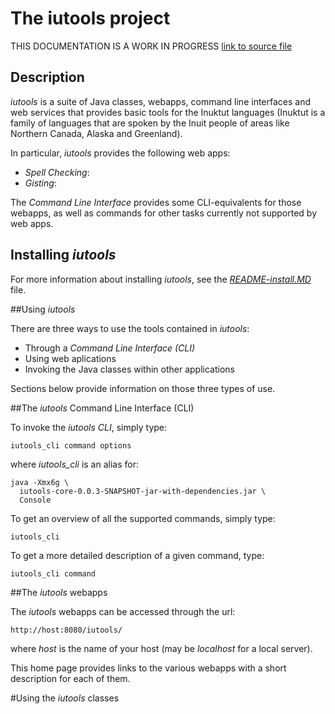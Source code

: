 # The iutools project

THIS DOCUMENTATION IS A WORK IN PROGRESS
[link to source file](iutools-core/src/main/java/org/iutools/spellchecker/SpellChecker.java)

## Description

_iutools_ is a suite of Java classes, webapps, command line interfaces  and web 
services that provides basic tools for the Inuktut languages (Inuktut is a family of languages that are 
spoken by the Inuit people of areas like Northern Canada, Alaska and Greenland).

In particular, _iutools_ provides the following web apps:
- _Spell Checking_: 
- _Gisting_:  

The _Command Line Interface_ provides some CLI-equivalents for those webapps, as 
well as commands for other tasks currently not supported by web apps. 
 

## Installing _iutools_

For more information about installing _iutools_, see the 
[_README-install.MD_](README-install.MD) file. 

##Using _iutools_

There are three ways to use the tools contained in _iutools_:
- Through a _Command Line Interface (CLI)_
- Using web aplications
- Invoking the Java classes within other applications

Sections below provide information on those three types of use.

##The _iutools_ Command Line Interface (CLI)

To invoke the _iutools CLI_, simply type:

    iutools_cli command options
    
where _iutools_cli_ is an alias for:

    java -Xmx6g \
      iutools-core-0.0.3-SNAPSHOT-jar-with-dependencies.jar \
      Console
      
To get an overview of all the supported commands, simply type:

    iutools_cli
    
To get a more detailed description of a given command, type:

    iutools_cli command
    
##The _iutools_ webapps

The _iutools_ webapps can be accessed through the url:

    http://host:8080/iutools/ 
    
where _host_ is the name of your host (may be _localhost_ for a local server).

This home page provides links to the various webapps with a short description 
for each of them.

#Using the _iutools_ classes




